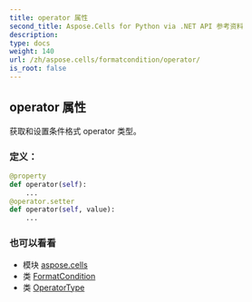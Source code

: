 ```yaml
---
title: operator 属性
second_title: Aspose.Cells for Python via .NET API 参考资料
description:
type: docs
weight: 140
url: /zh/aspose.cells/formatcondition/operator/
is_root: false
---
```

## operator 属性

获取和设置条件格式 operator 类型。
### 定义：
```python
@property
def operator(self):
    ...
@operator.setter
def operator(self, value):
    ...
```

### 也可以看看
* 模块 [aspose.cells](../../)
* 类 [FormatCondition](/cells/python-net/zh/aspose.cells/formatcondition)
* 类 [OperatorType](/cells/python-net/zh/aspose.cells/operatortype)
